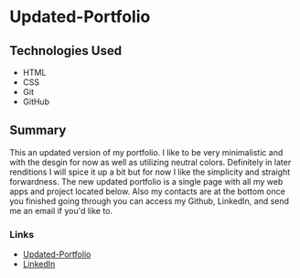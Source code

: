 # Updated-Portfolio

## Technologies Used
- HTML 
- CSS
- Git
- GitHub

## Summary

This an updated version of my portfolio. I like to be very minimalistic and with the desgin for now as well as utilizing neutral colors. Definitely in later renditions I will spice it up a bit but for now I like the simplicity and straight forwardness. The new updated portfolio is a single page with all my web apps and project located below. Also my contacts are at the bottom once you finished going through you can access my Github, LinkedIn, and send me an email if you'd like to.

### Links
- [Updated-Portfolio](https://jerry-dudum.github.io/Updated-Portfolio/)
- [LinkedIn](https://www.linkedin.com/in/jsdudum/)
